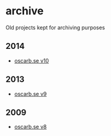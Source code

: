 # archive
Old projects kept for archiving purposes

## 2014

* [oscarb.se v10](../../tree/master/2014/oscarb.se)

## 2013

* [oscarb.se v9](../../tree/master/2013/oscarb.se)

## 2009

* [oscarb.se v8](../../tree/master/2009/oscarb.se)
